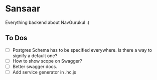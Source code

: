 # Sansaar

Everything backend about NavGurukul :)

## To Dos
- [ ] Postgres Schema has to be specified everywhere. Is there a way to signify a default one?
- [ ] How to show scope on Swagger?
- [ ]  Better swagger docs.
- [ ] Add service generator in .hc.js